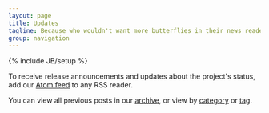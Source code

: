```yaml
---
layout: page
title: Updates
tagline: Because who wouldn't want more butterflies in their news reader?
group: navigation
---
```

{% include JB/setup %}

To receive release announcements and updates about the project's status, add our [Atom feed](/atom.xml) to any RSS reader.  

You can view all previous posts in our [archive](/archive.html), or view by [category](/categories.html) or [tag](/tags.html).